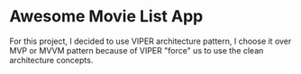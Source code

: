 # Awesome Movie List App

For this project, I decided to use VIPER architecture pattern, I choose it over MVP or MVVM pattern because of VIPER "force" us to use the clean architecture concepts.
